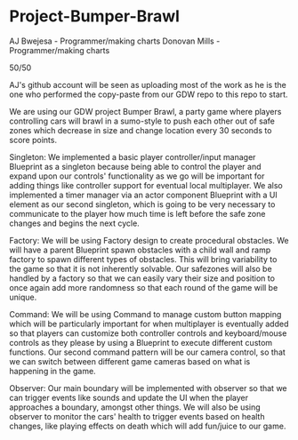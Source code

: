# Project-Bumper-Brawl

AJ Bwejesa - Programmer/making charts
Donovan Mills - Programmer/making charts

50/50

AJ's github account will be seen as uploading most of the work as he is the one who performed the copy-paste from our GDW repo to this repo to start.

We are using our GDW project Bumper Brawl, a party game where players controlling cars will brawl in a sumo-style to push each other out of safe zones which decrease in size and change location every 30 seconds to score points.

Singleton: We implemented a basic player controller/input manager Blueprint as a singleton because being able to control the player and expand upon our controls' functionality as we go will be important for adding things like controller support for eventual local multiplayer. We also implemented a timer manager via an actor component Blueprint with a UI element as our second singleton, which is going to be very necessary to communicate to the player how much time is left before the safe zone changes and begins the next cycle.

Factory: We will be using Factory design to create procedural obstacles. We will have a parent Blueprint spawn obstacles with a child wall and ramp factory to spawn different types of obstacles. This will bring variability to the game so that it is not inherently solvable. Our safezones will also be handled by a factory so that we can easily vary their size and position to once again add more randomness so that each round of the game will be unique.

Command: We will be using Command to manage custom button mapping which will be particularly important for when multiplayer is eventually added so that players can customize both controller controls and keyboard/mouse controls as they please by using a Blueprint to execute different custom functions. Our second command pattern will be our camera control, so that we can switch between different game cameras based on what is happening in the game.

Observer: Our main boundary will be implemented with observer so that we can trigger events like sounds and update the UI when the player approaches a boundary, amongst other things. We will also be using observer to monitor the cars' health to trigger events based on health changes, like playing effects on death which will add fun/juice to our game.

